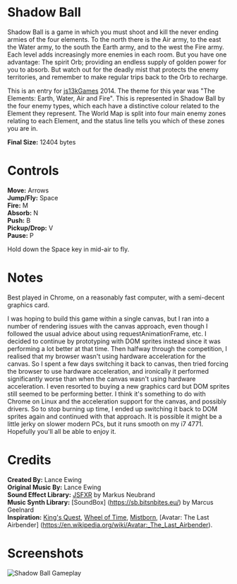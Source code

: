 # Shadow Ball

Shadow Ball is a game in which you must shoot and kill the never ending armies of the four elements. To the north there is the Air army, to the east the Water army, to the south the Earth army, and to the west the Fire army. Each level adds increasingly more enemies in each room. But you have one advantage: The spirit Orb; providing an endless supply of golden power for you to absorb. But watch out for the deadly mist that protects the enemy territories, and remember to make regular trips back to the Orb to recharge.

This is an entry for [js13kGames](https://js13kgames.com) 2014. The theme for this year was "The Elements: Earth, Water, Air and Fire". This is represented in Shadow Ball by the four enemy types, which each have a distinctive colour related to the Element they represent. The World Map is split into four main enemy zones relating to each Element, and the status line tells you which of these zones you are in.

**Final Size:** 12404 bytes

# Controls
**Move:** Arrows  
**Jump/Fly:** Space  
**Fire:** M  
**Absorb:** N  
**Push:** B  
**Pickup/Drop:** V  
**Pause:** P  

Hold down the Space key in mid-air to fly.

# Notes
Best played in Chrome, on a reasonably fast computer, with a semi-decent graphics card.

I was hoping to build this game within a single canvas, but I ran into a number of rendering issues with the canvas approach, even though I followed the usual advice about using requestAnimationFrame, etc. I decided to continue by prototyping with DOM sprites instead since it was performing a lot better at that time. Then halfway through the competition, I realised that my browser wasn't using hardware acceleration for the canvas. So I spent a few days switching it back to canvas, then tried forcing the browser to use hardware acceleration, and ironically it performed significantly worse than when the canvas wasn't using hardware acceleration. I even resorted to buying a new graphics card but DOM sprites still seemed to be performing better. I think it's something to do with Chrome on Linux and the acceleration support for the canvas, and possibly drivers. So to stop burning up time, I ended up switching it back to DOM sprites again and continued with that approach. It is possible it might be a little jerky on slower modern PCs, but it runs smooth on my i7 4771. Hopefully you'll all be able to enjoy it.

# Credits
**Created By:** Lance Ewing  
**Original Music By:** Lance Ewing  
**Sound Effect Library:** [JSFXR](https://github.com/mneubrand/jsfxr) by Markus Neubrand  
**Music Synth Library:** [SoundBox] (https://sb.bitsnbites.eu/) by Marcus Geelnard  
**Inspiration:** [King's Quest](https://en.wikipedia.org/wiki/King's_Quest), [Wheel of Time](https://www.tor.com/features/series/wheel-of-time-master-index), [Mistborn](https://brandonsanderson.com/books/mistborn/), [Avatar: The Last Airbender] (https://en.wikipedia.org/wiki/Avatar:_The_Last_Airbender).

# Screenshots

![Shadow Ball Gameplay](https://sites.google.com/site/shadowballjs/files/shadow_ball.png "Shadow Ball Gameplay")
